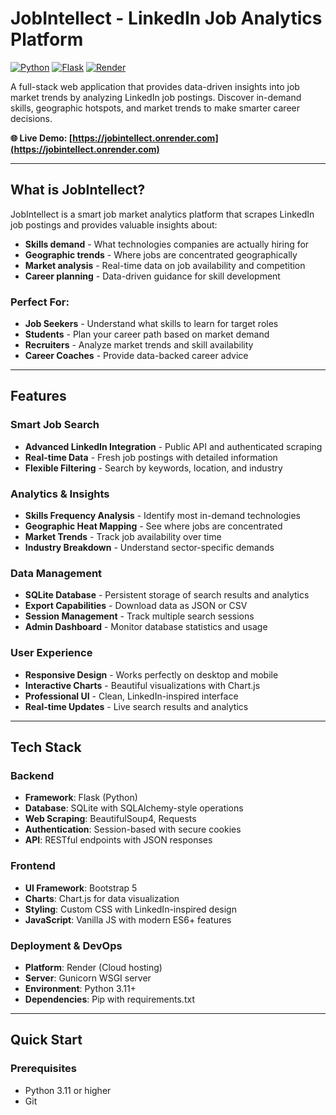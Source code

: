 # JobIntellect - LinkedIn Job Analytics Platform

[![Python](https://img.shields.io/badge/Python-3.11%2B-blue)](https://python.org)
[![Flask](https://img.shields.io/badge/Flask-2.3.3-green)](https://flask.palletsprojects.com/)
[![Render](https://img.shields.io/badge/Deployed%20on-Render-46a2f1)](https://render.com)

A full-stack web application that provides data-driven insights into job market trends by analyzing LinkedIn job postings. Discover in-demand skills, geographic hotspots, and market trends to make smarter career decisions.

**🌐 Live Demo: [https://jobintellect.onrender.com](https://jobintellect.onrender.com)**

---

##  What is JobIntellect?

JobIntellect is a smart job market analytics platform that scrapes LinkedIn job postings and provides valuable insights about:
- **Skills demand** - What technologies companies are actually hiring for
- **Geographic trends** - Where jobs are concentrated geographically  
- **Market analysis** - Real-time data on job availability and competition
- **Career planning** - Data-driven guidance for skill development

###  Perfect For:
- **Job Seekers** - Understand what skills to learn for target roles
- **Students** - Plan your career path based on market demand
- **Recruiters** - Analyze market trends and skill availability
- **Career Coaches** - Provide data-backed career advice

---

## Features

### Smart Job Search
- **Advanced LinkedIn Integration** - Public API and authenticated scraping
- **Real-time Data** - Fresh job postings with detailed information
- **Flexible Filtering** - Search by keywords, location, and industry

### Analytics & Insights
- **Skills Frequency Analysis** - Identify most in-demand technologies
- **Geographic Heat Mapping** - See where jobs are concentrated
- **Market Trends** - Track job availability over time
- **Industry Breakdown** - Understand sector-specific demands

### Data Management
- **SQLite Database** - Persistent storage of search results and analytics
- **Export Capabilities** - Download data as JSON or CSV
- **Session Management** - Track multiple search sessions
- **Admin Dashboard** - Monitor database statistics and usage

### User Experience
- **Responsive Design** - Works perfectly on desktop and mobile
- **Interactive Charts** - Beautiful visualizations with Chart.js
- **Professional UI** - Clean, LinkedIn-inspired interface
- **Real-time Updates** - Live search results and analytics

---

## Tech Stack

### **Backend**
- **Framework**: Flask (Python)
- **Database**: SQLite with SQLAlchemy-style operations
- **Web Scraping**: BeautifulSoup4, Requests
- **Authentication**: Session-based with secure cookies
- **API**: RESTful endpoints with JSON responses

### **Frontend**
- **UI Framework**: Bootstrap 5
- **Charts**: Chart.js for data visualization
- **Styling**: Custom CSS with LinkedIn-inspired design
- **JavaScript**: Vanilla JS with modern ES6+ features

### **Deployment & DevOps**
- **Platform**: Render (Cloud hosting)
- **Server**: Gunicorn WSGI server
- **Environment**: Python 3.11+
- **Dependencies**: Pip with requirements.txt

---

## Quick Start

### Prerequisites
- Python 3.11 or higher
- Git
